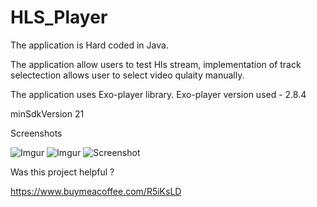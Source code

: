 # HLS_Player
The application is Hard coded in Java.

The application allow users to test Hls stream, implementation of track selectection allows user to select video qulaity manually.

The application uses Exo-player library.
Exo-player version used - 2.8.4

minSdkVersion 21

Screenshots

![Imgur](https://i.imgur.com/3TJu8Zu.png)
![Imgur](https://i.imgur.com/cdyfW4r.png)
![Screenshot](https://i.imgur.com/R4CFl2A.png)

Was this project helpful ? 

https://www.buymeacoffee.com/R5iKsLD

